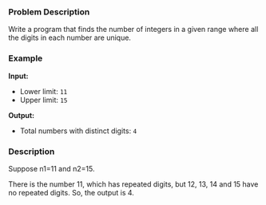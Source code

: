 ### Problem Description

Write a program that finds the number of integers in a given range where all the digits in each number are unique.

### Example

**Input:**
- Lower limit: `11`
- Upper limit: `15`

**Output:**
- Total numbers with distinct digits: `4`

### Description
Suppose n1=11 and n2=15.

There is the number 11, which has repeated digits, but 12, 13, 14 and 15 have no repeated digits. So, the output is 4.